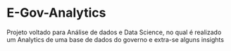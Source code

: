 # E-Gov-Analytics
Projeto voltado para Análise de dados e Data Science, no qual é realizado um Analytics de uma base de dados do governo e extra-se alguns insights
